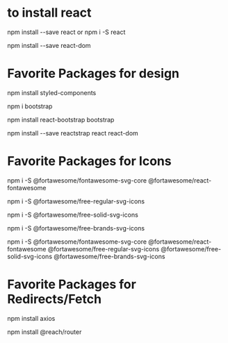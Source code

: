 # to install react
npm install --save react or npm i -S react

npm install --save react-dom

# Favorite Packages for design

npm install styled-components

npm i bootstrap

npm install react-bootstrap bootstrap

npm install --save reactstrap react react-dom

# Favorite Packages for Icons
npm i -S @fortawesome/fontawesome-svg-core @fortawesome/react-fontawesome

npm i -S @fortawesome/free-regular-svg-icons

npm i -S @fortawesome/free-solid-svg-icons

npm i -S @fortawesome/free-brands-svg-icons

npm i -S @fortawesome/fontawesome-svg-core @fortawesome/react-fontawesome @fortawesome/free-regular-svg-icons @fortawesome/free-solid-svg-icons @fortawesome/free-brands-svg-icons
# Favorite Packages for Redirects/Fetch
npm install axios

npm install @reach/router